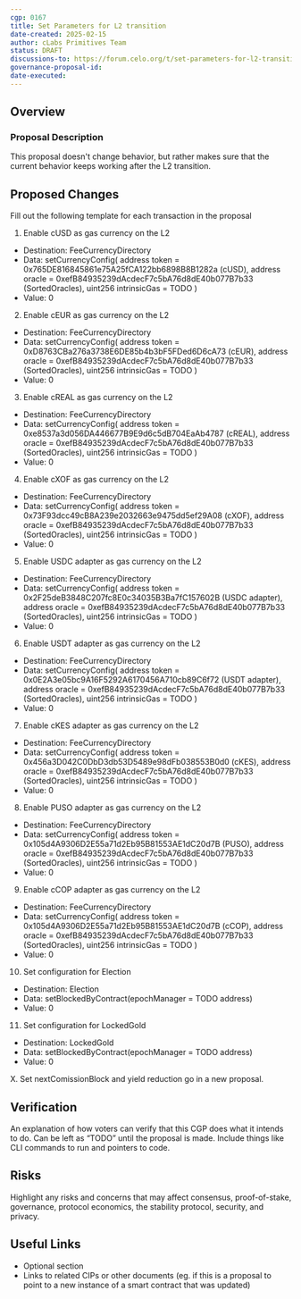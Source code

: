 ```yaml
---
cgp: 0167
title: Set Parameters for L2 transition
date-created: 2025-02-15
author: cLabs Primitives Team
status: DRAFT
discussions-to: https://forum.celo.org/t/set-parameters-for-l2-transition/10365
governance-proposal-id:
date-executed:
---
```

 
## Overview
 
 
### Proposal Description

This proposal doesn't change behavior, but rather makes sure that the current behavior keeps working after the L2 transition.
 
## Proposed Changes
 
Fill out the following template for each transaction in the proposal
 
1. Enable cUSD as gas currency on the L2
  - Destination: FeeCurrencyDirectory
  - Data: setCurrencyConfig(
    address token = 0x765DE816845861e75A25fCA122bb6898B8B1282a (cUSD),
    address oracle = 0xefB84935239dAcdecF7c5bA76d8dE40b077B7b33 (SortedOracles),
    uint256 intrinsicGas = TODO
  ) 
  - Value: 0
2. Enable cEUR as gas currency on the L2
  - Destination: FeeCurrencyDirectory
  - Data: setCurrencyConfig(
    address token = 0xD8763CBa276a3738E6DE85b4b3bF5FDed6D6cA73 (cEUR),
    address oracle  = 0xefB84935239dAcdecF7c5bA76d8dE40b077B7b33 (SortedOracles),
    uint256 intrinsicGas = TODO
  ) 
  - Value: 0
3. Enable cREAL as gas currency on the L2
  - Destination: FeeCurrencyDirectory
  - Data: setCurrencyConfig(
    address token = 0xe8537a3d056DA446677B9E9d6c5dB704EaAb4787 (cREAL),
    address oracle = 0xefB84935239dAcdecF7c5bA76d8dE40b077B7b33 (SortedOracles),
    uint256 intrinsicGas = TODO
  ) 
  - Value: 0
4. Enable cXOF as gas currency on the L2
  - Destination: FeeCurrencyDirectory
  - Data: setCurrencyConfig(
    address token = 0x73F93dcc49cB8A239e2032663e9475dd5ef29A08 (cXOF),
    address oracle  = 0xefB84935239dAcdecF7c5bA76d8dE40b077B7b33 (SortedOracles),
    uint256 intrinsicGas = TODO
  ) 
  - Value: 0
5. Enable USDC adapter as gas currency on the L2
  - Destination: FeeCurrencyDirectory
  - Data: setCurrencyConfig(
    address token = 0x2F25deB3848C207fc8E0c34035B3Ba7fC157602B (USDC adapter),
    address oracle  = 0xefB84935239dAcdecF7c5bA76d8dE40b077B7b33 (SortedOracles),
    uint256 intrinsicGas = TODO
  ) 
  - Value: 0
6. Enable USDT adapter as gas currency on the L2
  - Destination: FeeCurrencyDirectory
  - Data: setCurrencyConfig(
    address token = 0x0E2A3e05bc9A16F5292A6170456A710cb89C6f72 (USDT adapter),
    address oracle  = 0xefB84935239dAcdecF7c5bA76d8dE40b077B7b33 (SortedOracles),
    uint256 intrinsicGas = TODO
  ) 
  - Value: 0
7. Enable cKES adapter as gas currency on the L2
  - Destination: FeeCurrencyDirectory
  - Data: setCurrencyConfig(
    address token = 0x456a3D042C0DbD3db53D5489e98dFb038553B0d0 (cKES),
    address oracle  = 0xefB84935239dAcdecF7c5bA76d8dE40b077B7b33 (SortedOracles),
    uint256 intrinsicGas = TODO
  ) 
  - Value: 0
8. Enable PUSO adapter as gas currency on the L2
  - Destination: FeeCurrencyDirectory
  - Data: setCurrencyConfig(
    address token = 0x105d4A9306D2E55a71d2Eb95B81553AE1dC20d7B (PUSO),
    address oracle  = 0xefB84935239dAcdecF7c5bA76d8dE40b077B7b33 (SortedOracles),
    uint256 intrinsicGas = TODO
  ) 
  - Value: 0
9. Enable cCOP adapter as gas currency on the L2
  - Destination: FeeCurrencyDirectory
  - Data: setCurrencyConfig(
    address token = 0x105d4A9306D2E55a71d2Eb95B81553AE1dC20d7B (cCOP),
    address oracle  = 0xefB84935239dAcdecF7c5bA76d8dE40b077B7b33 (SortedOracles),
    uint256 intrinsicGas = TODO
  ) 
  - Value: 0
10. Set configuration for Election
  - Destination: Election
  - Data: setBlockedByContract(epochManager = TODO address)
  - Value: 0
11. Set configuration for LockedGold
  - Destination: LockedGold
  - Data: setBlockedByContract(epochManager = TODO address)
  - Value: 0

X. Set nextComissionBlock and yield reduction go in a new proposal.

  
 
## Verification
 
An explanation of how voters can verify that this CGP does what it intends to do. Can be left as “TODO” until the proposal is made. Include things like CLI commands to run and pointers to code.
 
## Risks
 
Highlight any risks and concerns that may affect consensus, proof-of-stake, governance, protocol economics, the stability protocol, security, and privacy.
 
## Useful Links
 
* Optional section
* Links to related CIPs or other documents (eg. if this is a proposal to point to a new instance of a smart contract that was updated)
